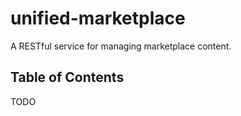# unified-marketplace
A RESTful service for managing marketplace content.

## Table of Contents
TODO
